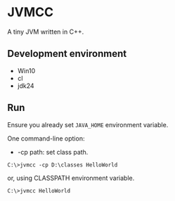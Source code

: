 # JVMCC
A tiny JVM written in C++.

## Development environment
* Win10
* cl
* jdk24
 
## Run
Ensure you already set `JAVA_HOME` environment variable.

One command-line option:
* -cp path: set class path.
```
C:\>jvmcc -cp D:\classes HelloWorld 
```
or, using CLASSPATH environment variable.
```
C:\>jvmcc HelloWorld
```
